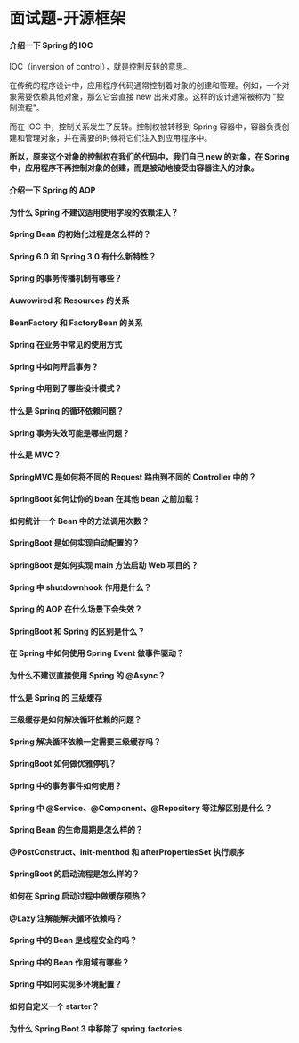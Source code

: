 # 面试题-开源框架

#### 介绍一下 Spring 的 IOC

IOC（inversion of control），就是控制反转的意思。

在传统的程序设计中，应用程序代码通常控制着对象的创建和管理。例如，一个对象需要依赖其他对象，那么它会直接 new 出来对象。这样的设计通常被称为 "控制流程"。

而在 IOC 中，控制关系发生了反转。控制权被转移到 Spring 容器中，容器负责创建和管理对象，并在需要的时候将它们注入到应用程序中。

**所以，原来这个对象的控制权在我们的代码中，我们自己 new 的对象，在 Spring 中，应用程序不再控制对象的创建，而是被动地接受由容器注入的对象。**

#### 介绍一下 Spring 的 AOP

#### 为什么 Spring 不建议适用使用字段的依赖注入？

#### Spring Bean 的初始化过程是怎么样的？

#### Spring 6.0 和 Spring 3.0 有什么新特性？

#### Spring 的事务传播机制有哪些？

#### Auwowired 和 Resources 的关系

#### BeanFactory 和 FactoryBean 的关系

#### Spring 在业务中常见的使用方式

#### Spring 中如何开启事务？

#### Spring 中用到了哪些设计模式？

#### 什么是 Spring 的循环依赖问题？

#### Spring 事务失效可能是哪些问题？

#### 什么是 MVC？

#### SpringMVC 是如何将不同的 Request 路由到不同的 Controller 中的？

#### SpringBoot 如何让你的 bean 在其他 bean 之前加载？

#### 如何统计一个 Bean 中的方法调用次数？

#### SpringBoot 是如何实现自动配置的？

#### SpringBoot 是如何实现 main 方法启动 Web 项目的？

#### Spring 中 shutdownhook 作用是什么？

#### Spring 的 AOP 在什么场景下会失效？

#### SpringBoot 和 Spring 的区别是什么？

#### 在 Spring 中如何使用 Spring Event 做事件驱动？

#### 为什么不建议直接使用 Spring 的 @Async？

#### 什么是 Spring 的 三级缓存

#### 三级缓存是如何解决循环依赖的问题？

#### Spring 解决循环依赖一定需要三级缓存吗？

#### SpringBoot 如何做优雅停机？

#### Spring 中的事务事件如何使用？

#### Spring 中 @Service、@Component、@Repository 等注解区别是什么？

#### Spring Bean 的生命周期是怎么样的？

#### @PostConstruct、init-menthod 和 afterPropertiesSet 执行顺序

#### SpringBoot 的启动流程是怎么样的？

#### 如何在 Spring 启动过程中做缓存预热？

#### @Lazy 注解能解决循环依赖吗？

#### Spring 中的 Bean 是线程安全的吗？

#### Spring 中的 Bean 作用域有哪些？

#### Spring 中如何实现多环境配置？

#### 如何自定义一个 starter？

#### 为什么 Spring Boot 3 中移除了 spring.factories



